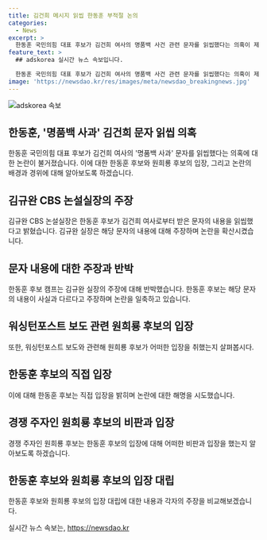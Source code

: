 ```yaml
---
title: 김건희 메시지 읽씹 한동훈 부적절 논의
categories:
  - News
excerpt: >
  한동훈 국민의힘 대표 후보가 김건희 여사의 명품백 사건 관련 문자를 읽씹했다는 의혹이 제기됐다. 이에 대해 한동훈 후보는 문자 내용이 사실과 다르고 사적 방식의 논의는 적절치 않다고 주장했고, 원희룡 후보는 인간적 예의를 갖춰야 한다며 맹공에 나섰다. CBS 논설실장은 김 여사의 문자를 공개하며 파장을 일으켰다. 원 후보는 이에 대해 역설적인 발언이라며 비판했다.
feature_text: >
  ## adskorea 실시간 뉴스 속보입니다.

  한동훈 국민의힘 대표 후보가 김건희 여사의 명품백 사건 관련 문자를 읽씹했다는 의혹이 제기됐다. 이에 대해 한동훈 후보는 문자 내용이 사실과 다르고 사적 방식의 논의는 적절치 않다고 주장했고, 원희룡 후보는 인간적 예의를 갖춰야 한다며 맹공에 나섰다. CBS 논설실장은 김 여사의 문자를 공개하며 파장을 일으켰다. 원 후보는 이에 대해 역설적인 발언이라며 비판했다.
image: 'https://newsdao.kr/res/images/meta/newsdao_breakingnews.jpg'
---
```


<p><img src="https://newsdao.kr/res/images/meta/newsdao_breakingnews.jpg" alt="adskorea 속보" /></p>

<h2 data-ke-size="size26">한동훈, '명품백 사과' 김건희 문자 읽씹 의혹</h2>

<p data-ke-size="size16">한동훈 국민의힘 대표 후보가 김건희 여사의 '명품백 사과' 문자를 읽씹했다는 의혹에 대한 논란이 불거졌습니다. 이에 대한 한동훈 후보와 원희룡 후보의 입장, 그리고 논란의 배경과 경위에 대해 알아보도록 하겠습니다.</p>

<h2 data-ke-size="size26">김규완 CBS 논설실장의 주장</h2>

<p data-ke-size="size16">김규완 CBS 논설실장은 한동훈 후보가 김건희 여사로부터 받은 문자의 내용을 읽씹했다고 밝혔습니다. 김규완 실장은 해당 문자의 내용에 대해 주장하며 논란을 확산시켰습니다.</p>

<h2 data-ke-size="size26">문자 내용에 대한 주장과 반박</h2>

<p data-ke-size="size16">한동훈 후보 캠프는 김규완 실장의 주장에 대해 반박했습니다. 한동훈 후보는 해당 문자의 내용이 사실과 다르다고 주장하며 논란을 일축하고 있습니다.</p>

<h2 data-ke-size="size26">워싱턴포스트 보도 관련 원희룡 후보의 입장</h2>

<p data-ke-size="size16">또한, 워싱턴포스트 보도와 관련해 원희룡 후보가 어떠한 입장을 취했는지 살펴봅시다.</p>

<h2 data-ke-size="size26">한동훈 후보의 직접 입장</h2>

<p data-ke-size="size16">이에 대해 한동훈 후보는 직접 입장을 밝히며 논란에 대한 해명을 시도했습니다.</p>

<h2 data-ke-size="size26">경쟁 주자인 원희룡 후보의 비판과 입장</h2>

<p data-ke-size="size16">경쟁 주자인 원희룡 후보는 한동훈 후보의 입장에 대해 어떠한 비판과 입장을 했는지 알아보도록 하겠습니다.</p>

<h2 data-ke-size="size26">한동훈 후보와 원희룡 후보의 입장 대립</h2>

<p data-ke-size="size16">한동훈 후보와 원희룡 후보의 입장 대립에 대한 내용과 각자의 주장을 비교해보겠습니다.</p>
실시간 뉴스 속보는, <a href="https://newsdao.kr" rel="dofollow">https://newsdao.kr</a>


